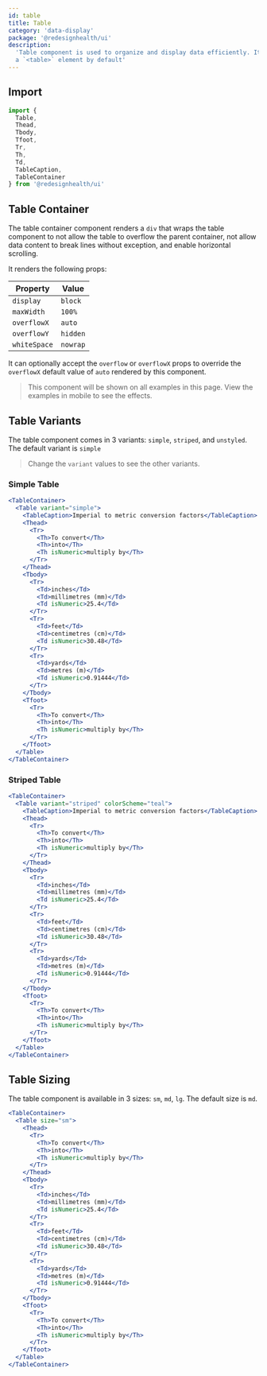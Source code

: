 ```yaml
---
id: table
title: Table
category: 'data-display'
package: '@redesignhealth/ui'
description:
  'Table component is used to organize and display data efficiently. It renders
  a `<table>` element by default'
---
```


## Import

```js
import {
  Table,
  Thead,
  Tbody,
  Tfoot,
  Tr,
  Th,
  Td,
  TableCaption,
  TableContainer
} from '@redesignhealth/ui'
```

## Table Container

The table container component renders a `div` that wraps the table component to
not allow the table to overflow the parent container, not allow data content to
break lines without exception, and enable horizontal scrolling.

It renders the following props:

| Property     | Value    |
| ------------ | -------- |
| `display`    | `block`  |
| `maxWidth`   | `100%`   |
| `overflowX`  | `auto`   |
| `overflowY`  | `hidden` |
| `whiteSpace` | `nowrap` |

It can optionally accept the `overflow` or `overflowX` props to override the
`overflowX` default value of `auto` rendered by this component.

> This component will be shown on all examples in this page. View the examples
> in mobile to see the effects.

## Table Variants

The table component comes in 3 variants: `simple`, `striped`, and `unstyled`.
The default variant is `simple`

> Change the `variant` values to see the other variants.

### Simple Table

```jsx
<TableContainer>
  <Table variant="simple">
    <TableCaption>Imperial to metric conversion factors</TableCaption>
    <Thead>
      <Tr>
        <Th>To convert</Th>
        <Th>into</Th>
        <Th isNumeric>multiply by</Th>
      </Tr>
    </Thead>
    <Tbody>
      <Tr>
        <Td>inches</Td>
        <Td>millimetres (mm)</Td>
        <Td isNumeric>25.4</Td>
      </Tr>
      <Tr>
        <Td>feet</Td>
        <Td>centimetres (cm)</Td>
        <Td isNumeric>30.48</Td>
      </Tr>
      <Tr>
        <Td>yards</Td>
        <Td>metres (m)</Td>
        <Td isNumeric>0.91444</Td>
      </Tr>
    </Tbody>
    <Tfoot>
      <Tr>
        <Th>To convert</Th>
        <Th>into</Th>
        <Th isNumeric>multiply by</Th>
      </Tr>
    </Tfoot>
  </Table>
</TableContainer>
```

### Striped Table

```jsx
<TableContainer>
  <Table variant="striped" colorScheme="teal">
    <TableCaption>Imperial to metric conversion factors</TableCaption>
    <Thead>
      <Tr>
        <Th>To convert</Th>
        <Th>into</Th>
        <Th isNumeric>multiply by</Th>
      </Tr>
    </Thead>
    <Tbody>
      <Tr>
        <Td>inches</Td>
        <Td>millimetres (mm)</Td>
        <Td isNumeric>25.4</Td>
      </Tr>
      <Tr>
        <Td>feet</Td>
        <Td>centimetres (cm)</Td>
        <Td isNumeric>30.48</Td>
      </Tr>
      <Tr>
        <Td>yards</Td>
        <Td>metres (m)</Td>
        <Td isNumeric>0.91444</Td>
      </Tr>
    </Tbody>
    <Tfoot>
      <Tr>
        <Th>To convert</Th>
        <Th>into</Th>
        <Th isNumeric>multiply by</Th>
      </Tr>
    </Tfoot>
  </Table>
</TableContainer>
```

## Table Sizing

The table component is available in 3 sizes: `sm`, `md`, `lg`. The default size
is `md`.

```jsx
<TableContainer>
  <Table size="sm">
    <Thead>
      <Tr>
        <Th>To convert</Th>
        <Th>into</Th>
        <Th isNumeric>multiply by</Th>
      </Tr>
    </Thead>
    <Tbody>
      <Tr>
        <Td>inches</Td>
        <Td>millimetres (mm)</Td>
        <Td isNumeric>25.4</Td>
      </Tr>
      <Tr>
        <Td>feet</Td>
        <Td>centimetres (cm)</Td>
        <Td isNumeric>30.48</Td>
      </Tr>
      <Tr>
        <Td>yards</Td>
        <Td>metres (m)</Td>
        <Td isNumeric>0.91444</Td>
      </Tr>
    </Tbody>
    <Tfoot>
      <Tr>
        <Th>To convert</Th>
        <Th>into</Th>
        <Th isNumeric>multiply by</Th>
      </Tr>
    </Tfoot>
  </Table>
</TableContainer>
```
